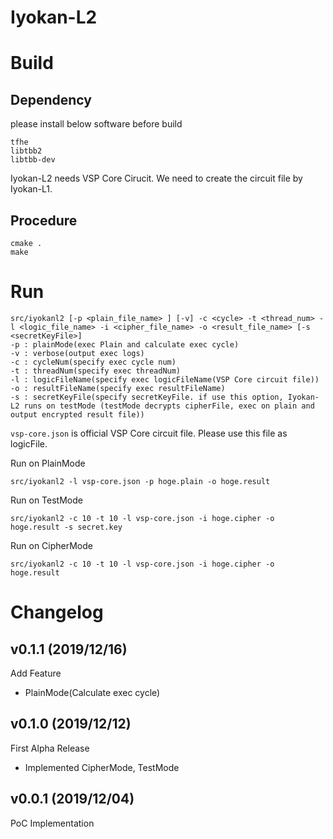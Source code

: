 # Iyokan-L2

# Build
## Dependency
please install below software before build
```
tfhe
libtbb2
libtbb-dev
```

Iyokan-L2 needs VSP Core Cirucit. We need to create the circuit file by Iyokan-L1.
## Procedure
```
cmake .
make
```

# Run
```
src/iyokanl2 [-p <plain_file_name> ] [-v] -c <cycle> -t <thread_num> -l <logic_file_name> -i <cipher_file_name> -o <result_file_name> [-s <secretKeyFile>]
-p : plainMode(exec Plain and calculate exec cycle)
-v : verbose(output exec logs)
-c : cycleNum(specify exec cycle num)
-t : threadNum(specify exec threadNum)
-l : logicFileName(specify exec logicFileName(VSP Core circuit file))
-o : resultFileName(specify exec resultFileName)
-s : secretKeyFile(specify secretKeyFile. if use this option, Iyokan-L2 runs on testMode (testMode decrypts cipherFile, exec on plain and output encrypted result file))
```

`vsp-core.json` is official VSP Core circuit file. Please use this file as logicFile.

Run on PlainMode
```
src/iyokanl2 -l vsp-core.json -p hoge.plain -o hoge.result
```

Run on TestMode
```
src/iyokanl2 -c 10 -t 10 -l vsp-core.json -i hoge.cipher -o hoge.result -s secret.key
```

Run on CipherMode
```
src/iyokanl2 -c 10 -t 10 -l vsp-core.json -i hoge.cipher -o hoge.result
```

# Changelog

## v0.1.1 (2019/12/16)
Add Feature
- PlainMode(Calculate exec cycle)

## v0.1.0 (2019/12/12)
First Alpha Release
- Implemented CipherMode, TestMode

## v0.0.1 (2019/12/04)
PoC Implementation
